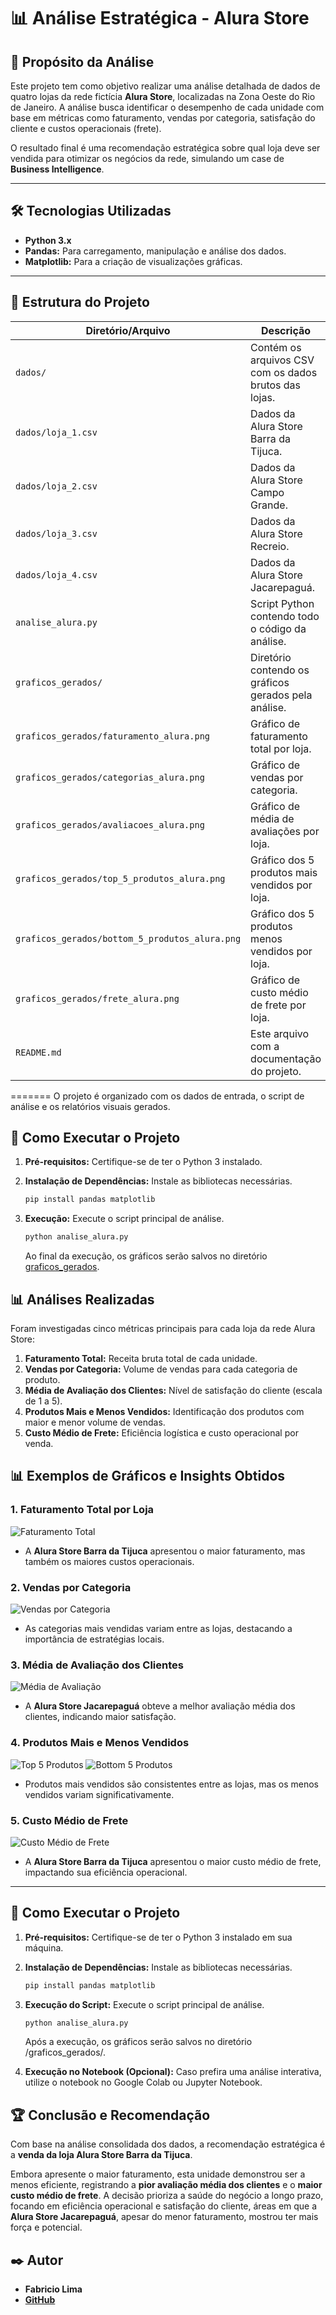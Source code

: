 # 📊 Análise Estratégica - Alura Store

## 📖 Propósito da Análise

Este projeto tem como objetivo realizar uma análise detalhada de dados de quatro lojas da rede fictícia **Alura Store**, localizadas na Zona Oeste do Rio de Janeiro. A análise busca identificar o desempenho de cada unidade com base em métricas como faturamento, vendas por categoria, satisfação do cliente e custos operacionais (frete). 

O resultado final é uma recomendação estratégica sobre qual loja deve ser vendida para otimizar os negócios da rede, simulando um case de **Business Intelligence**.

---

## 🛠️ Tecnologias Utilizadas

- **Python 3.x**
- **Pandas:** Para carregamento, manipulação e análise dos dados.
- **Matplotlib:** Para a criação de visualizações gráficas.

---

## 📁 Estrutura do Projeto

| Diretório/Arquivo              | Descrição                                                                 |
|--------------------------------|---------------------------------------------------------------------------|
| `dados/`                       | Contém os arquivos CSV com os dados brutos das lojas.                     |
| `dados/loja_1.csv`             | Dados da Alura Store Barra da Tijuca.                                     |
| `dados/loja_2.csv`             | Dados da Alura Store Campo Grande.                                        |
| `dados/loja_3.csv`             | Dados da Alura Store Recreio.                                             |
| `dados/loja_4.csv`             | Dados da Alura Store Jacarepaguá.                                         |
| `analise_alura.py`             | Script Python contendo todo o código da análise.                         |
| `graficos_gerados/`            | Diretório contendo os gráficos gerados pela análise.                     |
| `graficos_gerados/faturamento_alura.png` | Gráfico de faturamento total por loja.                              |
| `graficos_gerados/categorias_alura.png`  | Gráfico de vendas por categoria.                                     |
| `graficos_gerados/avaliacoes_alura.png`  | Gráfico de média de avaliações por loja.                             |
| `graficos_gerados/top_5_produtos_alura.png` | Gráfico dos 5 produtos mais vendidos por loja.                     |
| `graficos_gerados/bottom_5_produtos_alura.png` | Gráfico dos 5 produtos menos vendidos por loja.                  |
| `graficos_gerados/frete_alura.png`       | Gráfico de custo médio de frete por loja.                           |
| `README.md`                    | Este arquivo com a documentação do projeto.                              |
=======
O projeto é organizado com os dados de entrada, o script de análise e os relatórios visuais gerados.

## 🚀 Como Executar o Projeto

1.  **Pré-requisitos:** Certifique-se de ter o Python 3 instalado.

2.  **Instalação de Dependências:** Instale as bibliotecas necessárias.
    ```bash
    pip install pandas matplotlib
    ```

3.  **Execução:** Execute o script principal de análise.
    ```bash
    python analise_alura.py
    ```
    Ao final da execução, os gráficos serão salvos no diretório [graficos_gerados](http://_vscodecontentref_/2).

## 📊 Análises Realizadas

Foram investigadas cinco métricas principais para cada loja da rede Alura Store:

1.  **Faturamento Total:** Receita bruta total de cada unidade.
2.  **Vendas por Categoria:** Volume de vendas para cada categoria de produto.
3.  **Média de Avaliação dos Clientes:** Nível de satisfação do cliente (escala de 1 a 5).
4.  **Produtos Mais e Menos Vendidos:** Identificação dos produtos com maior e menor volume de vendas.
5.  **Custo Médio de Frete:** Eficiência logística e custo operacional por venda.

## 📊 Exemplos de Gráficos e Insights Obtidos

### 1. **Faturamento Total por Loja**
![Faturamento Total](graficos_gerados/faturamento_alura_store_2025-08-14_00-45-10.png)

- A **Alura Store Barra da Tijuca** apresentou o maior faturamento, mas também os maiores custos operacionais.

### 2. **Vendas por Categoria**
![Vendas por Categoria](graficos_gerados/categorias_alura_store_2025-08-14_00-45-10.png)

- As categorias mais vendidas variam entre as lojas, destacando a importância de estratégias locais.

### 3. **Média de Avaliação dos Clientes**
![Média de Avaliação](graficos_gerados/avaliacoes_alura_store_2025-08-14_00-45-11.png)

- A **Alura Store Jacarepaguá** obteve a melhor avaliação média dos clientes, indicando maior satisfação.

### 4. **Produtos Mais e Menos Vendidos**
![Top 5 Produtos](graficos_gerados/top_5_produtos_alura_store_2025-08-14_00-45-11.png)
![Bottom 5 Produtos](graficos_gerados/bottom_5_produtos_alura_store_2025-08-14_00-45-11.png)

- Produtos mais vendidos são consistentes entre as lojas, mas os menos vendidos variam significativamente.

### 5. **Custo Médio de Frete**
![Custo Médio de Frete](graficos_gerados/frete_alura_store_2025-08-14_00-45-11.png)

- A **Alura Store Barra da Tijuca** apresentou o maior custo médio de frete, impactando sua eficiência operacional.

---

## 🚀 Como Executar o Projeto

1. **Pré-requisitos:** Certifique-se de ter o Python 3 instalado em sua máquina.

2. **Instalação de Dependências:** Instale as bibliotecas necessárias.
    ```bash
    pip install pandas matplotlib
    ```

3. **Execução do Script:** Execute o script principal de análise.
    ```bash
    python analise_alura.py
    ```
    Após a execução, os gráficos serão salvos no diretório /graficos_gerados/.

4. **Execução no Notebook (Opcional):** Caso prefira uma análise interativa, utilize o notebook no Google Colab ou Jupyter Notebook.

## 🏆 Conclusão e Recomendação

Com base na análise consolidada dos dados, a recomendação estratégica é a **venda da loja Alura Store Barra da Tijuca**.

Embora apresente o maior faturamento, esta unidade demonstrou ser a menos eficiente, registrando a **pior avaliação média dos clientes** e o **maior custo médio de frete**. A decisão prioriza a saúde do negócio a longo prazo, focando em eficiência operacional e satisfação do cliente, áreas em que a **Alura Store Jacarepaguá**, apesar do menor faturamento, mostrou ter mais força e potencial.

## ✒️ Autor

- **Fabricio Lima**
- **[GitHub](https://github.com/FabricioLimaa)**
